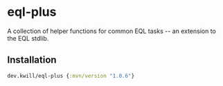 # eql-plus

A collection of helper functions for common EQL tasks -- an extension to the EQL stdlib.

## Installation

```clojure
dev.kwill/eql-plus {:mvn/version "1.0.6"}
```
